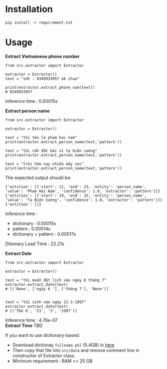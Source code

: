 # Installation
```
pip install -r requirement.txt
```
# Usage

**Extract Vietnamese phone number**
```
from src.extractor import Extractor

extractor = Extractor()
text = "sdt : 0349933957 ok chua"

print(extractor.extract_phone_num(text))
# 0349933957
```
Inference time :  0.00015s

**Extract person name**
```
from src.extractor import Extractor

extractor = Extractor()

text = "tôi tên là pham hai nam"
print(extractor.extract_person_name(text,'pattern'))

text = "tôi cần đặt bác sĩ tạ biên cương"
print(extractor.extract_person_name(text,'pattern'))

text = "trời hôm nay nhiều mây cực"
print(extractor.extract_person_name(text,'pattern'))
```
The expected output should be:
```
{'entities': [{'start': 11, 'end': 23, 'entity': 'person_name', 'value': 'Pham Hai Nam', 'confidence': 1.0, 'extractor': 'pattern'}]}
{'entities': [{'start': 19, 'end': 32, 'entity': 'person_name', 'value': 'Tạ Biên Cương', 'confidence': 1.0, 'extractor': 'pattern'}]}
{'entities': []}
```
Inference time :  
 - dictionary :  0.00015s
 - pattern :  0.00014s
 - dictionary + pattern :  0.00017s  
 
Ditionary Load Time :  22.21s  

**Extract Date** 
```
from src.extractor import Extractor

extractor = Extractor()

text = "tôi muốn đặt lịch vào ngày 6 tháng 7"
extractor.extract_date(text)
# [('None', ['ngày 6 '], ['tháng 7'], 'None')]


text = "tôi sinh vào ngày 21-3-1997"
extractor.extract_date(text)
# [('Thứ 6', '21', '3', '1997')]
```
Inference time : 4.76e-07  
**Extract Time**
TBD

If you want to use dictionary-based:  
- Download dictionay `fullname.pkl` (5.4GB) in [here](
https://drive.google.com/drive/u/1/folders/1lilHx7coHnCFB-EZoCz32sIn-VEdiniG)  
- Then copy that file into `src/data` and remove comment line in constructor of Extractor class.  
- Minimum requirement : RAM >= 25 GB
